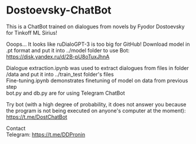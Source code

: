 # Dostoevsky-ChatBot
 This is a ChatBot trained on dialogues from novels by Fyodor Dostoevsky for Tinkoff ML Sirius!

 Ooops... It looks like ruDialoGPT-3 is too big for GitHub! Download model in .pt format and put it into ../model folder to use Bot: \
 https://disk.yandex.ru/d/2B-pU8oTuxJhnA

Dialogue extraction.ipynb was used to extract dialogues from files in folder /data and put it into ../train_test folder's files \
Fine-tuning.ipynb demonstrates finetuning of model on data from previous step \
bot.py and db.py are for using Telegram ChatBot

Try bot (with a high degree of probability, it does not answer you because the program is not being executed on anyone's computer at the moment): https://t.me/DostChatBot

Contact \
Telegram: https://t.me/DDPronin
